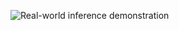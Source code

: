 ![Real-world inference demonstration](https://github.com/liujinsheng817/Rep-LOM/blob/Recognize/recognize.gif)
